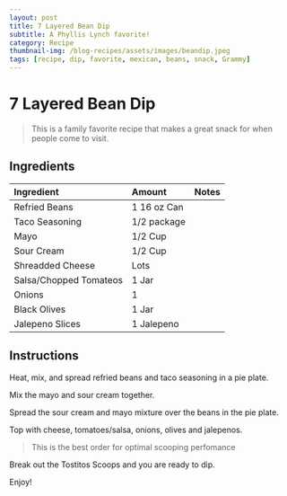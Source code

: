 ```yaml
---
layout: post
title: 7 Layered Bean Dip
subtitle: A Phyllis Lynch favorite!
category: Recipe
thumbnail-img: /blog-recipes/assets/images/beandip.jpeg
tags: [recipe, dip, favorite, mexican, beans, snack, Grammy]
---
```


# 7 Layered Bean Dip

> This is a family favorite recipe that makes a great snack for when people come to visit.

## Ingredients
| Ingredient | Amount| Notes |
| :------ |:--- | :---|
| Refried Beans | 1 16 oz Can |
| Taco Seasoning | 1/2 package | 
| Mayo | 1/2 Cup |
| Sour Cream | 1/2 Cup|
| Shreadded Cheese | Lots |
| Salsa/Chopped Tomateos| 1 Jar|
| Onions | 1 | 
| Black Olives | 1 Jar |
| Jalepeno Slices | 1 Jalepeno|

## Instructions

Heat, mix, and spread refried beans and taco seasoning in a pie plate.

Mix the mayo and sour cream together.

Spread the sour cream and mayo mixture over the beans in the pie plate.

Top with cheese, tomatoes/salsa, onions, olives and jalepenos.

> This is the best order for optimal scooping perfomance

Break out the Tostitos Scoops and you are ready to dip.

Enjoy!